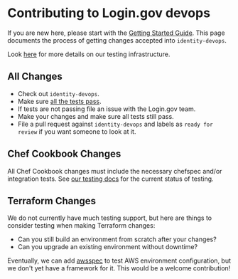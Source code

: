 # Contributing to Login.gov devops

If you are new here, please start with the [Getting Started
Guide](getting-started.md).  This page documents the process of getting
changes accepted into `identity-devops`.

Look [here](technical/testing.md) for more details on our testing
infrastructure.

## All Changes

- Check out `identity-devops`.
- Make sure [all the tests pass](technical/testing.md).
- If tests are not passing file an issue with the Login.gov team.
- Make your changes and make sure all tests still pass.
- File a pull request against `identity-devops` and labels as `ready for
  review` if you want someone to look at it.

## Chef Cookbook Changes

All Chef Cookbook changes must include the necessary chefspec and/or
integration tests.  See [our testing docs](technical/testing.md) for the current
status of testing.

## Terraform Changes

We do not currently have much testing support, but here are things to consider
testing when making Terraform changes:

- Can you still build an environment from scratch after your changes?
- Can you upgrade an existing environment without downtime?

Eventually, we can add [awsspec](https://github.com/k1LoW/awspec) to test AWS
environment configuration, but we don't yet have a framework for it.  This would
be a welcome contribution!
